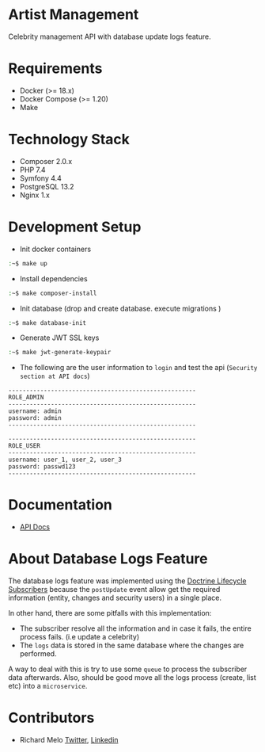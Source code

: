 Artist Management
=================
Celebrity management API with database update logs feature.

Requirements
============
- Docker (>= 18.x)
- Docker Compose (>= 1.20)
- Make

Technology Stack
================
- Composer 2.0.x
- PHP 7.4
- Symfony 4.4
- PostgreSQL 13.2
- Nginx 1.x

Development Setup
=================
- Init docker containers
```sh
:~$ make up
```
- Install dependencies
```sh
:~$ make composer-install
```
- Init database (drop and create database. execute migrations )
```sh
:~$ make database-init
```
- Generate JWT SSL keys
```sh
:~$ make jwt-generate-keypair
```
- The following are the user information to `login` and test the api (`Security section at API docs`)
```
-----------------------------------------------------
ROLE_ADMIN
-----------------------------------------------------
username: admin
password: admin
-----------------------------------------------------

-----------------------------------------------------
ROLE_USER
-----------------------------------------------------
username: user_1, user_2, user_3
password: passwd123
-----------------------------------------------------
```
Documentation
=============
- [API Docs](https://documenter.getpostman.com/view/5093068/TzRShTC2)

About Database Logs Feature
===========================
The database logs feature was implemented using the [Doctrine Lifecycle Subscribers](https://symfony.com/doc/current/doctrine/events.html#doctrine-lifecycle-subscribers) because the `postUpdate` event allow get the required information (entity, changes and security users) in a single place.

In other hand, there are some pitfalls with this implementation:
- The subscriber resolve all the information and in case it fails, the entire process fails. (i.e update a celebrity)
- The `logs` data is stored in the same database where the changes are performed.

A way to deal with this is try to use some `queue` to process the subscriber data afterwards. Also, should be good move all the logs process (create, list etc) into a `microservice`.

Contributors
============
- Richard Melo [Twitter](https://twitter.com/allucardster), [Linkedin](https://www.linkedin.com/in/richardmelo)